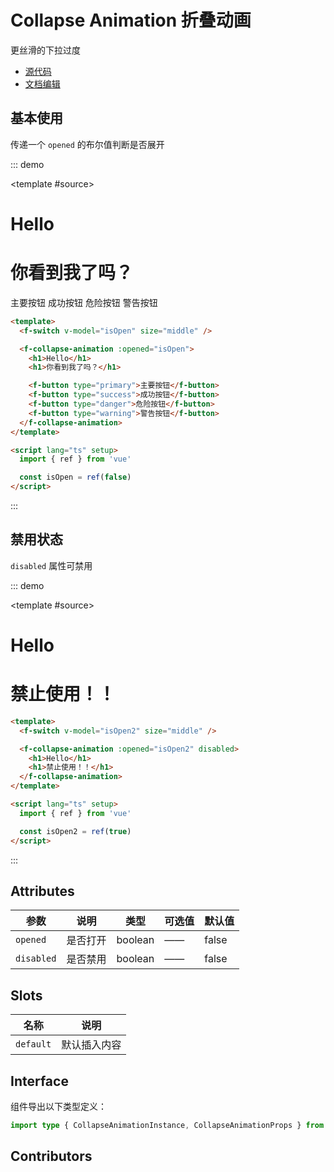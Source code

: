 # Collapse Animation 折叠动画

更丝滑的下拉过度

- [源代码](https://github.com/FightingDesign/fighting-design/tree/master/packages/fighting-design/collapse-animation)
- [文档编辑](https://github.com/FightingDesign/fighting-design/blob/master/docs/docs/components/collapse-animation.md)

## 基本使用

传递一个 `opened` 的布尔值判断是否展开

::: demo

<template #source>
<f-switch v-model="isOpen" size="middle" />

<f-collapse-animation :opened="isOpen">
<h1>Hello</h1>
<h1>你看到我了吗？</h1>

<f-button type="primary">主要按钮</f-button>
<f-button type="success">成功按钮</f-button>
<f-button type="danger">危险按钮</f-button>
<f-button type="warning">警告按钮</f-button>
</f-collapse-animation>
</template>

```html
<template>
  <f-switch v-model="isOpen" size="middle" />

  <f-collapse-animation :opened="isOpen">
    <h1>Hello</h1>
    <h1>你看到我了吗？</h1>

    <f-button type="primary">主要按钮</f-button>
    <f-button type="success">成功按钮</f-button>
    <f-button type="danger">危险按钮</f-button>
    <f-button type="warning">警告按钮</f-button>
  </f-collapse-animation>
</template>

<script lang="ts" setup>
  import { ref } from 'vue'

  const isOpen = ref(false)
</script>
```

:::

## 禁用状态

`disabled` 属性可禁用

::: demo

<template #source>
<f-switch v-model="isOpen2" size="middle" />

<f-collapse-animation :opened="isOpen2" disabled>
<h1>Hello</h1>
<h1>禁止使用！！</h1>
</f-collapse-animation>
</template>

```html
<template>
  <f-switch v-model="isOpen2" size="middle" />

  <f-collapse-animation :opened="isOpen2" disabled>
    <h1>Hello</h1>
    <h1>禁止使用！！</h1>
  </f-collapse-animation>
</template>

<script lang="ts" setup>
  import { ref } from 'vue'

  const isOpen2 = ref(true)
</script>
```

:::

## Attributes

| 参数       | 说明     | 类型    | 可选值 | 默认值 |
| ---------- | -------- | ------- | ------ | ------ |
| `opened`   | 是否打开 | boolean | ——     | false  |
| `disabled` | 是否禁用 | boolean | ——     | false  |

## Slots

| 名称      | 说明         |
| --------- | ------------ |
| `default` | 默认插入内容 |

## Interface

组件导出以下类型定义：

```ts
import type { CollapseAnimationInstance, CollapseAnimationProps } from 'fighting-design'
```

## Contributors

<a href="https://github.com/Tyh2001" target="_blank">
  <f-avatar round src="https://avatars.githubusercontent.com/u/73180970?v=4" />
</a>

<script lang="ts" setup>
  import { ref } from 'vue'

  const isOpen = ref(false)
  const isOpen2 = ref(true)
</script>
